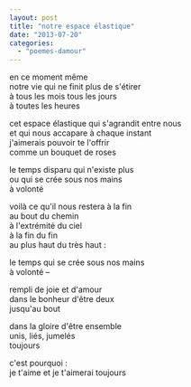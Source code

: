 ```yaml
---
layout: post
title: "notre espace élastique"
date: "2013-07-20"
categories: 
  - "poemes-damour"
---
```


en ce moment même  
notre vie qui ne finit plus de s'étirer  
à tous les mois tous les jours  
à toutes les heures

cet espace élastique qui s'agrandit entre nous  
et qui nous accapare à chaque instant  
j'aimerais pouvoir te l'offrir  
comme un bouquet de roses

le temps disparu qui n'existe plus  
ou qui se crée sous nos mains  
à volonté

voilà ce qu'il nous restera à la fin  
au bout du chemin  
à l'extrémité du ciel  
à la fin du fin  
au plus haut du très haut :

le temps qui se crée sous nos mains  
à volonté –

rempli de joie et d'amour  
dans le bonheur d'être deux  
jusqu'au bout

dans la gloire d'être ensemble  
unis, liés, jumelés  
toujours

c'est pourquoi :  
je t'aime et je t'aimerai toujours
